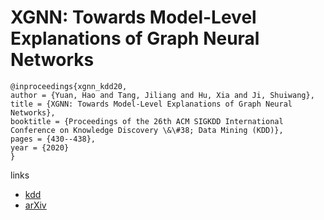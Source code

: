 # XGNN: Towards Model-Level Explanations of Graph Neural Networks

```
@inproceedings{xgnn_kdd20,
author = {Yuan, Hao and Tang, Jiliang and Hu, Xia and Ji, Shuiwang},
title = {XGNN: Towards Model-Level Explanations of Graph Neural Networks},
booktitle = {Proceedings of the 26th ACM SIGKDD International Conference on Knowledge Discovery \&\#38; Data Mining (KDD)},
pages = {430--438},
year = {2020}
}
```

links
- [kdd](https://www.kdd.org/kdd2020/accepted-papers/view/xgnn-towards-model-level-explanations-of-graph-neural-networks)
- [arXiv](https://arxiv.org/abs/2006.02587)
